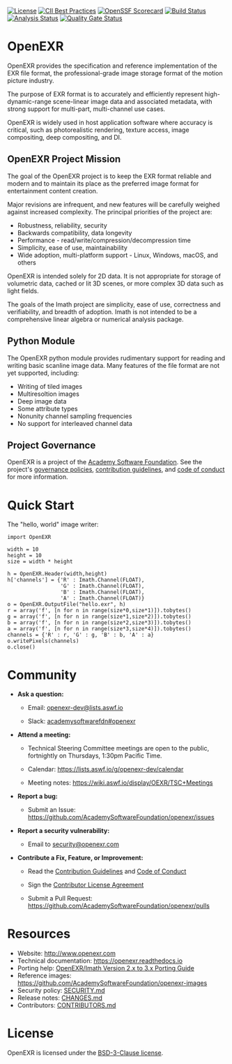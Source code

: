 <!-- SPDX-License-Identifier: BSD-3-Clause -->
<!-- Copyright (c) Contributors to the OpenEXR Project -->

[![License](https://img.shields.io/github/license/AcademySoftwareFoundation/openexr)](https://github.com/AcademySoftwareFoundation/openexr/blob/main/LICENSE.md)
[![CII Best Practices](https://bestpractices.coreinfrastructure.org/projects/2799/badge)](https://bestpractices.coreinfrastructure.org/projects/2799)
[![OpenSSF Scorecard](https://api.securityscorecards.dev/projects/github.com/AcademySoftwareFoundation/openexr/badge)](https://securityscorecards.dev/viewer/?uri=github.com/AcademySoftwareFoundation/openexr)
[![Build Status](https://github.com/AcademySoftwareFoundation/openexr/workflows/CI/badge.svg)](https://github.com/AcademySoftwareFoundation/openexr/actions?query=workflow%3ACI)
[![Analysis Status](https://github.com/AcademySoftwareFoundation/openexr/workflows/Analysis/badge.svg)](https://github.com/AcademySoftwareFoundation/openexr/actions?query=workflow%3AAnalysis)
[![Quality Gate Status](https://sonarcloud.io/api/project_badges/measure?project=AcademySoftwareFoundation_openexr&metric=alert_status)](https://sonarcloud.io/dashboard?id=AcademySoftwareFoundation_openexr)

# OpenEXR

OpenEXR provides the specification and reference implementation of the
EXR file format, the professional-grade image storage format of the
motion picture industry.

The purpose of EXR format is to accurately and efficiently represent
high-dynamic-range scene-linear image data and associated metadata,
with strong support for multi-part, multi-channel use cases.

OpenEXR is widely used in host application software where accuracy is
critical, such as photorealistic rendering, texture access, image
compositing, deep compositing, and DI.

## OpenEXR Project Mission

The goal of the OpenEXR project is to keep the EXR format reliable and
modern and to maintain its place as the preferred image format for
entertainment content creation. 

Major revisions are infrequent, and new features will be carefully
weighed against increased complexity.  The principal priorities of the
project are:

* Robustness, reliability, security
* Backwards compatibility, data longevity
* Performance - read/write/compression/decompression time
* Simplicity, ease of use, maintainability
* Wide adoption, multi-platform support - Linux, Windows, macOS, and others

OpenEXR is intended solely for 2D data. It is not appropriate for
storage of volumetric data, cached or lit 3D scenes, or more complex
3D data such as light fields.

The goals of the Imath project are simplicity, ease of use,
correctness and verifiability, and breadth of adoption. Imath is not
intended to be a comprehensive linear algebra or numerical analysis
package.

## Python Module

The OpenEXR python module provides rudimentary support for reading and
writing basic scanline image data. Many features of the file format
are not yet supported, including:

- Writing of tiled images
- Multiresoltion images
- Deep image data
- Some attribute types
- Nonunity channel sampling frequencies
- No support for interleaved channel data

## Project Governance

OpenEXR is a project of the [Academy Software
Foundation](https://www.aswf.io). See the project's [governance
policies](https://github.com/AcademySoftwareFoundation/openexr/blob/main/GOVERNANCE.md), [contribution guidelines](https://github.com/AcademySoftwareFoundation/openexr/blob/main/CONTRIBUTING.md), and [code of conduct](https://github.com/AcademySoftwareFoundation/openexr/blob/main/CODE_OF_CONDUCT.md)
for more information.

# Quick Start

<!-- this code is replicated as a test in -->
<!-- src/wrappers/python/test/test_readme.py -->

The "hello, world" image writer:

    import OpenEXR
    
    width = 10
    height = 10
    size = width * height
    
    h = OpenEXR.Header(width,height)
    h['channels'] = {'R' : Imath.Channel(FLOAT),
                     'G' : Imath.Channel(FLOAT),
                     'B' : Imath.Channel(FLOAT),
                     'A' : Imath.Channel(FLOAT)} 
    o = OpenEXR.OutputFile("hello.exr", h)
    r = array('f', [n for n in range(size*0,size*1)]).tobytes()
    g = array('f', [n for n in range(size*1,size*2)]).tobytes()
    b = array('f', [n for n in range(size*2,size*3)]).tobytes()
    a = array('f', [n for n in range(size*3,size*4)]).tobytes()
    channels = {'R' : r, 'G' : g, 'B' : b, 'A' : a}
    o.writePixels(channels)
    o.close()

# Community

* **Ask a question:**

  - Email: openexr-dev@lists.aswf.io

  - Slack: [academysoftwarefdn#openexr](https://academysoftwarefdn.slack.com/archives/CMLRW4N73)

* **Attend a meeting:**

  - Technical Steering Committee meetings are open to the
    public, fortnightly on Thursdays, 1:30pm Pacific Time.

  - Calendar: https://lists.aswf.io/g/openexr-dev/calendar

  - Meeting notes: https://wiki.aswf.io/display/OEXR/TSC+Meetings

* **Report a bug:**

  - Submit an Issue: https://github.com/AcademySoftwareFoundation/openexr/issues

* **Report a security vulnerability:**

  - Email to security@openexr.com

* **Contribute a Fix, Feature, or Improvement:**

  - Read the [Contribution Guidelines](https://github.com/AcademySoftwareFoundation/openexr/blob/main/CONTRIBUTING.md) and [Code of Conduct](https://github.com/AcademySoftwareFoundation/openexr/blob/main/CODE_OF_CONDUCT.md)

  - Sign the [Contributor License
    Agreement](https://contributor.easycla.lfx.linuxfoundation.org/#/cla/project/2e8710cb-e379-4116-a9ba-964f83618cc5/user/564e571e-12d7-4857-abd4-898939accdd7)
  
  - Submit a Pull Request: https://github.com/AcademySoftwareFoundation/openexr/pulls

# Resources

- Website: http://www.openexr.com
- Technical documentation: https://openexr.readthedocs.io
- Porting help: [OpenEXR/Imath Version 2.x to 3.x Porting Guide](https://openexr.readthedocs.io/en/latest/PortingGuide.html)
- Reference images: https://github.com/AcademySoftwareFoundation/openexr-images
- Security policy: [SECURITY.md](https://github.com/AcademySoftwareFoundation/openexr/blob/main/SECURITY.md)
- Release notes: [CHANGES.md](https://github.com/AcademySoftwareFoundation/openexr/blob/main/CHANGES.md)
- Contributors: [CONTRIBUTORS.md](https://github.com/AcademySoftwareFoundation/openexr/blob/main/CONTRIBUTORS.md)  

# License

OpenEXR is licensed under the [BSD-3-Clause license](https://github.com/AcademySoftwareFoundation/openexr/blob/main/LICENSE.md).


